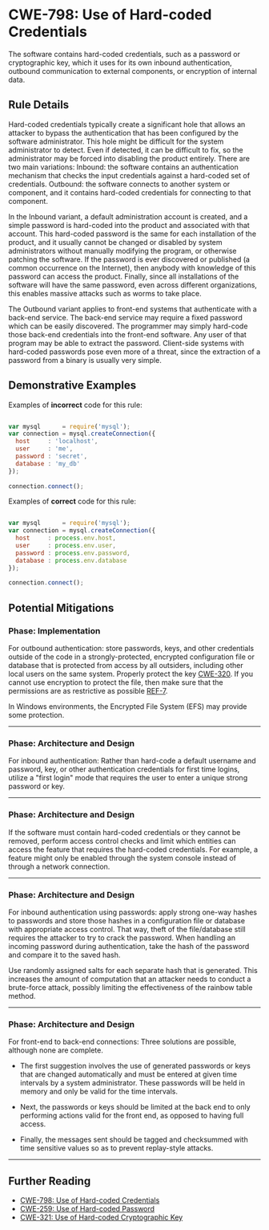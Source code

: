 # CWE-798: Use of Hard-coded Credentials

The software contains hard-coded credentials, such as a password or cryptographic key, which it uses for its own inbound authentication, outbound communication to external components, or encryption of internal data. 

## Rule Details

Hard-coded credentials typically create a significant hole that allows an attacker to bypass the authentication that has been configured by the software administrator. This hole might be difficult for the system administrator to detect. Even if detected, it can be difficult to fix, so the administrator may be forced into disabling the product entirely. There are two main variations:
Inbound: the software contains an authentication mechanism that checks the input credentials against a hard-coded set of credentials.
Outbound: the software connects to another system or component, and it contains hard-coded credentials for connecting to that component.

In the Inbound variant, a default administration account is created, and a simple password is hard-coded into the product and associated with that account. This hard-coded password is the same for each installation of the product, and it usually cannot be changed or disabled by system administrators without manually modifying the program, or otherwise patching the software. If the password is ever discovered or published (a common occurrence on the Internet), then anybody with knowledge of this password can access the product. Finally, since all installations of the software will have the same password, even across different organizations, this enables massive attacks such as worms to take place.

The Outbound variant applies to front-end systems that authenticate with a back-end service. The back-end service may require a fixed password which can be easily discovered. The programmer may simply hard-code those back-end credentials into the front-end software. Any user of that program may be able to extract the password. Client-side systems with hard-coded passwords pose even more of a threat, since the extraction of a password from a binary is usually very simple. 

## Demonstrative Examples

Examples of **incorrect** code for this rule:

```js

var mysql      = require('mysql');
var connection = mysql.createConnection({
  host     : 'localhost',
  user     : 'me',
  password : 'secret',
  database : 'my_db'
});
 
connection.connect();

```

Examples of **correct** code for this rule:

```js

var mysql      = require('mysql');
var connection = mysql.createConnection({
  host     : process.env.host,
  user     : process.env.user,
  password : process.env.password,
  database : process.env.database
});
 
connection.connect();

```

## Potential Mitigations

### Phase: Implementation

For outbound authentication: store passwords, keys, and other credentials outside of the code in a strongly-protected, encrypted configuration file or database that is protected from access by all outsiders, including other local users on the same system. Properly protect the key [CWE-320](https://cwe.mitre.org/data/definitions/320.html). If you cannot use encryption to protect the file, then make sure that the permissions are as restrictive as possible [REF-7](https://cwe.mitre.org/data/definitions/798#REF-7).

In Windows environments, the Encrypted File System (EFS) may provide some protection.

***

### Phase: Architecture and Design

For inbound authentication: Rather than hard-code a default username and password, key, or other authentication credentials for first time logins, utilize a "first login" mode that requires the user to enter a unique strong password or key.

***

### Phase: Architecture and Design

If the software must contain hard-coded credentials or they cannot be removed, perform access control checks and limit which entities can access the feature that requires the hard-coded credentials. For example, a feature might only be enabled through the system console instead of through a network connection.

***

### Phase: Architecture and Design

For inbound authentication using passwords: apply strong one-way hashes to passwords and store those hashes in a configuration file or database with appropriate access control. That way, theft of the file/database still requires the attacker to try to crack the password. When handling an incoming password during authentication, take the hash of the password and compare it to the saved hash.

Use randomly assigned salts for each separate hash that is generated. This increases the amount of computation that an attacker needs to conduct a brute-force attack, possibly limiting the effectiveness of the rainbow table method.

***

### Phase: Architecture and Design

For front-end to back-end connections: Three solutions are possible, although none are complete.

* The first suggestion involves the use of generated passwords or keys that are changed automatically and must be entered at given time intervals by a system administrator. These passwords will be held in memory and only be valid for the time intervals.

* Next, the passwords or keys should be limited at the back end to only performing actions valid for the front end, as opposed to having full access.

* Finally, the messages sent should be tagged and checksummed with time sensitive values so as to prevent replay-style attacks.

***

## Further Reading

* [CWE-798: Use of Hard-coded Credentials](https://cwe.mitre.org/data/definitions/798)
* [CWE-259: Use of Hard-coded Password](https://cwe.mitre.org/data/definitions/259.html)
* [CWE-321: Use of Hard-coded Cryptographic Key](https://cwe.mitre.org/data/definitions/321.html)
